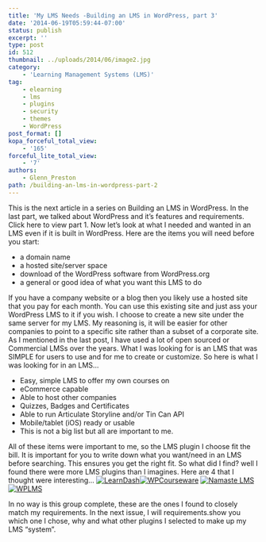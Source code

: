 ```yaml
---
title: 'My LMS Needs -Building an LMS in WordPress, part 3'
date: '2014-06-19T05:59:44-07:00'
status: publish
excerpt: ''
type: post
id: 512
thumbnail: ../uploads/2014/06/image2.jpg
category:
    - 'Learning Management Systems (LMS)'
tag:
    - elearning
    - lms
    - plugins
    - security
    - themes
    - WordPress
post_format: []
kopa_forceful_total_view:
    - '165'
forceful_lite_total_view:
    - '7'
authors:
    - Glenn_Preston
path: /building-an-lms-in-wordpress-part-2
---
```

This is the next article in a series on Building an LMS in WordPress. In the last part, we talked about WordPress and it’s features and requirements. Click here to view part 1. Now let’s look at what I needed and wanted in an LMS even if it is built in WordPress. Here are the items you will need before you start:

- a domain name
- a hosted site/server space
- download of the WordPress software from WordPress.org
- a general or good idea of what you want this LMS to do

If you have a company website or a blog then you likely use a hosted site that you pay for each month. You can use this existing site and just ass your WordPress LMS to it if you wish. I choose to create a new site under the same server for my LMS. My reasoning is, it will be easier for other companies to point to a specific site rather than a subset of a corporate site. As I mentioned in the last post, I have used a lot of open sourced or Commercial LMSs over the years. What I was looking for is an LMS that was SIMPLE for users to use and for me to create or customize. So here is what I was looking for in an LMS…

- Easy, simple LMS to offer my own courses on
- eCommerce capable
- Able to host other companies
- Quizzes, Badges and Certificates
- Able to run Articulate Storyline and/or Tin Can API
- Mobile/tablet (iOS) ready or usable
- This is not a big list but all are important to me.

All of these items were important to me, so the LMS plugin I choose fit the bill. It is important for you to write down what you want/need in an LMS before searching. This ensures you get the right fit. So what did I find? well I found there were more LMS plugins than I imagines. Here are 4 that I thought were interesting… [![LearnDash](http://www.netlearningspace.com/bksi_new/wp-content/uploads/2014/06/LearnDash.jpg)](http://www.netlearningspace.com/bksi_new/wp-content/uploads/2014/06/LearnDash.jpg)[![WPCourseware](http://www.netlearningspace.com/bksi_new/wp-content/uploads/2014/06/WPCourseware.jpg)](http://www.netlearningspace.com/bksi_new/wp-content/uploads/2014/06/WPCourseware.jpg) [![Namaste LMS](http://www.netlearningspace.com/bksi_new/wp-content/uploads/2014/06/Namaste-LMS.jpg)](http://www.netlearningspace.com/bksi_new/wp-content/uploads/2014/06/Namaste-LMS.jpg) [![WPLMS](http://www.netlearningspace.com/bksi_new/wp-content/uploads/2014/06/WPLMS.jpg)](http://www.netlearningspace.com/bksi_new/wp-content/uploads/2014/06/WPLMS.jpg)

In no way is this group complete, these are the ones I found to closely match my requirements. In the next issue, I will requirements.show you which one I chose, why and what other plugins I selected to make up my LMS “system”.